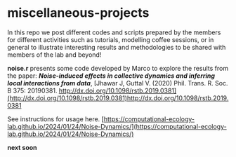 # miscellaneous-projects

In this repo we post different codes and scripts prepared by the members for different activities such as tutorials, modelling coffee sessions, or in general to illustrate interesting results and methodologies to be shared with members of the lab and beyond!


**noise.r** presents some code developed by Marco to explore the results from the paper: ***Noise-induced effects in collective dynamics and inferring local interactions from data***, [Jhawar J, Guttal V. (2020) Phil. Trans. R. Soc. B 375: 20190381. http://dx.doi.org/10.1098/rstb.2019.0381](http://dx.doi.org/10.1098/rstb.2019.0381)http://dx.doi.org/10.1098/rstb.2019.0381

See instructions for usage here. [https://computational-ecology-lab.github.io/2024/01/24/Noise-Dynamics/](https://computational-ecology-lab.github.io/2024/01/24/Noise-Dynamics/)


**next soon**
